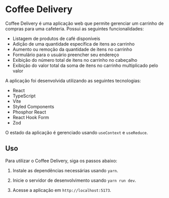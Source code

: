 # Coffee Delivery 

Coffee Delivery é uma aplicação web que permite gerenciar um carrinho de compras para uma cafeteria. Possui as seguintes funcionalidades:

- Listagem de produtos de café disponíveis
- Adição de uma quantidade específica de itens ao carrinho
- Aumento ou remoção da quantidade de itens no carrinho
- Formulário para o usuário preencher seu endereço
- Exibição do número total de itens no carrinho no cabeçalho
- Exibição do valor total da soma de itens no carrinho multiplicado pelo valor

A aplicação foi desenvolvida utilizando as seguintes tecnologias:

- React
- TypeScript
- Vite
- Styled Components
- Phosphor React
- React Hook Form
- Zod

O estado da aplicação é gerenciado usando `useContext` e `useReduce`.

## Uso

Para utilizar o Coffee Delivery, siga os passos abaixo:

1. Instale as dependências necessárias usando `yarn`.


2. Inicie o servidor de desenvolvimento usando `yarn run dev`.


3. Acesse a aplicação em `http://localhost:5173`.

